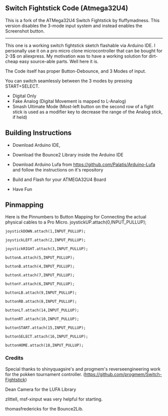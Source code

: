 ## Switch Fightstick Code (Atmega32U4)

This is a fork of the ATMega32U4 Switch Fightstick by fluffymadness. This version disables the 3-mode input system and instead enables the Screenshot button.
_________________________________________________________

This one is a working switch fightstick sketch
flashable via Arduino IDE. I personally use it on a pro micro clone microcontroller that can be bought for 2-3$ on aliexpress. My motivation was to have a working solution for dirt-cheap easy source-able parts. Well here it is. 

The Code itself has proper Button-Debounce, and 3 Modes of input.

You can switch seamlessly between the 3 modes by pressing START+SELECT. 

- Digital Only
- Fake Analog (Digital Movement is mapped to L-Analog)
- Smash Ultimate Mode (Most-left button on the second row of a fight stick is used as a modifier key to decrease the range of the Analog stick, if held)

## Building Instructions

- Download Arduino IDE, 

- Download the Bounce2 Library inside the Arduino IDE
- Download Arduino Lufa from https://github.com/Palatis/Arduino-Lufa and follow the instructions on it's repository
- Build and Flash for your ATMEGA32U4 Board
- Have Fun

## Pinmapping

Here is the Pinnumbers to Button Mapping for Connecting the actual physical cables to a Pro Micro.
	joystickUP.attach(0,INPUT_PULLUP);

	joystickDOWN.attach(1,INPUT_PULLUP);

	joystickLEFT.attach(2,INPUT_PULLUP);

	joystickRIGHT.attach(3,INPUT_PULLUP);

	buttonA.attach(5,INPUT_PULLUP);

	buttonB.attach(4,INPUT_PULLUP);

	buttonX.attach(7,INPUT_PULLUP);

	buttonY.attach(6,INPUT_PULLUP);

	buttonLB.attach(9,INPUT_PULLUP);

	buttonRB.attach(8,INPUT_PULLUP);

	buttonLT.attach(14,INPUT_PULLUP);

	buttonRT.attach(10,INPUT_PULLUP);

	buttonSTART.attach(15,INPUT_PULLUP);

	buttonSELECT.attach(16,INPUT_PULLUP);

	buttonHOME.attach(18,INPUT_PULLUP);

### Credits

Special thanks to shinyquagsire's and progmem's reverseengineering work for the pokken tournament controller. (https://github.com/progmem/Switch-Fightstick)

Dean Camera for the LUFA Library

zlittell, msf-xinput was very helpful for starting.

thomasfredericks for the Bounce2Lib.
